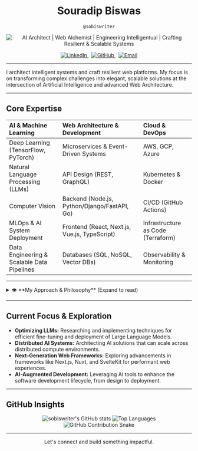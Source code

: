 <div align="center">

  # **Souradip Biswas**
  `@sobiswriter`

  <img src="https://readme-typing-svg.demolab.com?font=Fira+Code&weight=600&size=22&pause=1000&color=00A9F4&center=true&vCenter=true&width=500&height=70&lines=AI+Architect+%7C+Web+Alchemist;Engineering+Intelligent+Digital+Futures;Crafting+Resilient+%26+Scalable+Systems" alt="AI Architect | Web Alchemist | Engineering Intelligentual | Crafting Resilient & Scalable Systems" />

  <p>
    <a href="https://www.linkedin.com/in/souradip-biswas-660248289/" target="_blank">
      <img src="https://img.shields.io/badge/LinkedIn-0A66C2?style=flat-square&logo=linkedin&logoColor=white" alt="LinkedIn">
    </a> &nbsp;
    <a href="https://github.com/sobiswriter" target="_blank">
      <img src="https://img.shields.io/badge/GitHub-181717?style=flat-square&logo=github&logoColor=white" alt="GitHub">
    </a> &nbsp;
    <a href="mailto:YOUR_EMAIL_ADDRESS_HERE">
      <img src="https://img.shields.io/badge/Email-D14836?style=flat-square&logo=gmail&logoColor=white" alt="Email">
    </a>
    </p>
</div>

---

I architect intelligent systems and craft resilient web platforms. My focus is on transforming complex challenges into elegant, scalable solutions at the intersection of Artificial Intelligence and advanced Web Architecture.

---

## Core Expertise

<div align="center">

| AI & Machine Learning                                  | Web Architecture & Development                     | Cloud & DevOps                               |
| :----------------------------------------------------- | :------------------------------------------------- | :------------------------------------------- |
| Deep Learning (TensorFlow, PyTorch)                    | Microservices & Event-Driven Systems               | AWS, GCP, Azure                              |
| Natural Language Processing (LLMs)                     | API Design (REST, GraphQL)                         | Kubernetes & Docker                          |
| Computer Vision                                        | Backend (Node.js, Python/Django/FastAPI, Go)       | CI/CD (GitHub Actions)                       |
| MLOps & AI System Deployment                           | Frontend (React, Next.js, Vue.js, TypeScript)      | Infrastructure as Code (Terraform)           |
| Data Engineering & Scalable Data Pipelines             | Databases (SQL, NoSQL, Vector DBs)                 | Observability & Monitoring                   |

</div>

---

<details>
  <summary>👁️ **My Approach & Philosophy** (Expand to read)</summary>

  > * **Clarity from Complexity:** I believe the most sophisticated solutions are those that bring clarity and simplicity to complex problems. My design philosophy centers on clean, maintainable, and understandable architectures.
  > * **Pragmatic Innovation:** While passionate about cutting-edge technology, I prioritize pragmatic solutions that deliver tangible value and are built to last.
  > * **Performance & Scalability by Design:** These are not afterthoughts but foundational pillars of any system I architect or build.
  > * **Ethical Technology:** I am committed to developing AI and web systems that are fair, transparent, and aligned with ethical principles.
  > * **Continuous Evolution:** The digital landscape is ever-changing. I am a lifelong learner, constantly refining my skills and exploring new paradigms to stay at the forefront.

</details>

---

## Current Focus & Exploration

* **Optimizing LLMs:** Researching and implementing techniques for efficient fine-tuning and deployment of Large Language Models.
* **Distributed AI Systems:** Architecting AI solutions that can scale across distributed compute environments.
* **Next-Generation Web Frameworks:** Exploring advancements in frameworks like Next.js, Nuxt, and SvelteKit for performant web experiences.
* **AI-Augmented Development:** Leveraging AI tools to enhance the software development lifecycle, from design to deployment.

---

## GitHub Insights

<div align="center">

  <img src="https://github-readme-stats.vercel.app/api?username=sobiswriter&show_icons=true&theme=transparent&hide_border=true&title_color=00A9F4&text_color=D3D3D3&icon_color=00A9F4&ring_color=00A9F4" alt="sobiswriter's GitHub stats" />
  <img src="https://github-readme-stats.vercel.app/api/top-langs/?username=sobiswriter&layout=compact&theme=transparent&hide_border=true&title_color=00A9F4&text_color=D3D3D3&langs_count=8" alt="Top Languages" />
  <br>
  <img src="https://raw.githubusercontent.com/sobiswriter/sobiswriter/output/github-contribution-grid-snake.svg" alt="GitHub Contribution Snake" />

</div>

---

<div align="center">
  Let's connect and build something impactful.
</div>
